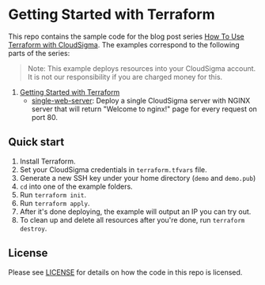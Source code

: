 # Getting Started with Terraform

This repo contains the sample code for the blog post series [How To Use Terraform with CloudSigma](https://insert-link-here).
The examples correspond to the following parts of the series:

> Note: This example deploys resources into your CloudSigma account. It is not our responsibility if you are charged money for this.

1. [Getting Started with Terraform](https://insert-link-here)
    - [single-web-server](./single-web-server): Deploy a single CloudSigma server with NGINX server that will return
      "Welcome to nginx!" page for every request on port 80.


## Quick start

1. Install Terraform.
2. Set your CloudSigma credentials in `terraform.tfvars` file.
3. Generate a new SSH key under your home directory (`demo` and `demo.pub`)
4. `cd` into one of the example folders.
5. Run `terraform init`.
6. Run `terraform apply`.
7. After it's done deploying, the example will output an IP you can try out.
8. To clean up and delete all resources after you're done, run `terraform destroy`.

## License

Please see [LICENSE](LICENSE) for details on how the code in this repo is licensed.
